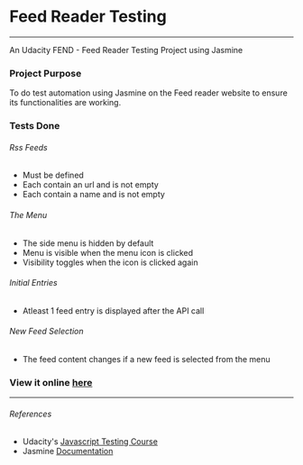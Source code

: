 # Feed Reader Testing
***
An Udacity FEND - Feed Reader Testing Project using Jasmine

### Project Purpose

To do test automation using Jasmine on the Feed reader website to ensure its functionalities are working.

### Tests Done 

###### Rss Feeds
* Must be defined
* Each contain an url and is not empty
* Each contain a name and is not empty

###### The Menu
* The side menu is hidden by default
* Menu is visible when the menu icon is clicked
* Visibility toggles when the icon is clicked again

###### Initial Entries
* Atleast 1 feed entry is displayed after the API call

###### New Feed Selection
* The feed content changes if a new feed is selected from the menu

### View it online [here](http://aravindhb4.github.io/feedreader-testing)
***
###### References
* Udacity's [Javascript Testing Course](https://www.udacity.com/course/javascript-testing--ud549)
* Jasmine [Documentation](https://jasmine.github.io/)